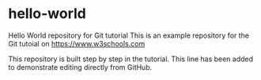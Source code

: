 # hello-world
Hello World repository for Git tutorial
This is an example repository for the Git tutoial on https://www.w3schools.com

This repository is built step by step in the tutorial.
This line has been added to demonstrate editing directly from GitHub.
